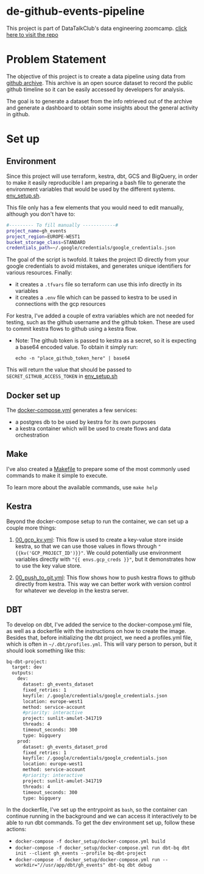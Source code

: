 # de-github-events-pipeline

This project is part of DataTalkClub's data engineering zoomcamp. [click here to visit the repo](https://github.com/DataTalksClub/data-engineering-zoomcamp/)


# Problem Statement

The objective of this project is to create a data pipeline using data from [github archive](https://www.gharchive.org/). This archive is an open source dataset to record the public github timeline so it can be easily accessed by developers for analysis. 

The goal is to generate a dataset from the info retrieved out of the archive and generate a dashboard to obtain some insights about the general activity in github.

# Set up

## Environment

Since this project will use terraform, kestra, dbt, GCS and BigQuery, in order to make it easily reproducible I am preparing a bash file to generate the environment variables that would be used by the different systems. [env_setup.sh](env_setup.sh).

This file only has a few elements that you would need to edit manually, although you don't have to:

```bash
#--------- To fill manually ------------#
project_name=gh_events
project_region=EUROPE-WEST1
bucket_storage_class=STANDARD
credentials_path=~/.google/credentials/google_credentials.json
```

The goal of the script is twofold. It takes the project ID directly from your google credentials to avoid mistakes, and generates unique identifiers for various resources. Finally:

* it creates a `.tfvars` file so terraform can use this info directly in its variables
* it creates a `.env` file which can be passed to kestra to be used in connections with the gcp resources

For kestra, I've added a couple of extra variables which are not needed for testing, such as the github username and the github token. These are used to commit kestra flows to github using a kestra flow. 

* Note: The github token is passed to kestra as a secret, so it is expecting a base64 encoded value. To obtain it simply run:

    `echo -n "place_github_token_here" | base64`

This will return the value that should be passed to `SECRET_GITHUB_ACCESS_TOKEN` in [env_setup.sh](env_setup.sh)

## Docker set up

The [docker-compose.yml](docker_setup/docker-compose.yml) generates a few services:

* a postgres db to be used by kestra for its own purposes
* a kestra container which will be used to create flows and data orchestration

## Make 

I've also created a [Makefile](Makefile) to prepare some of the most commonly used commands to make it simple to execute.

To learn more about the available commands, use `make help`

## Kestra

Beyond the docker-compose setup to run the container, we can set up a couple more things:

1. [00_gcp_kv.yml](kestra/00_gcp_kv.yml): This flow is used to create a key-value store inside kestra, so that we can use those values in flows through `"{{kv('GCP_PROJECT_ID')}}"`. We could potentially use environment variables directly with `"{{ envs.gcp_creds }}"`, but it demonstrates how to use the key value store.

2. [00_push_to_git.yml](kestra/00_push_to_git.yml): This flow shows how to push kestra flows to github directly from kestra. This way we can better work with version control for whatever we develop in the kestra server.


## DBT

To develop on dbt, I've added the service to the docker-compose.yml file, as well as a dockerfile with the instructions on how to create the image. Besides that, before initializing the dbt project, we need a profiles.yml file, which is often in `~/.dbt/profiles.yml`. This will vary person to person, but it should look something like this:

```bash
bq-dbt-project:
  target: dev
  outputs:
    dev:
      dataset: gh_events_dataset
      fixed_retries: 1
      keyfile: /.google/credentials/google_credentials.json
      location: europe-west1
      method: service-account
      #priority: interactive
      project: sunlit-amulet-341719
      threads: 4
      timeout_seconds: 300
      type: bigquery
    prod:
      dataset: gh_events_dataset_prod
      fixed_retries: 1
      keyfile: /.google/credentials/google_credentials.json
      location: europe-west1
      method: service-account
      #priority: interactive
      project: sunlit-amulet-341719
      threads: 4
      timeout_seconds: 300
      type: bigquery
```

In the dockerfile, I've set up the entrypoint as `bash`, so the container can continue running in the background and we can access it interactively to be able to run dbt commands. To get the dev environment set up, follow these actions:

* `docker-compose -f docker_setup/docker-compose.yml build`
* `docker-compose -f docker_setup/docker-compose.yml run dbt-bq dbt init --client gh_events --profile bq-dbt-project`
* `docker-compose -f docker_setup/docker-compose.yml run --workdir="//usr/app/dbt/gh_events" dbt-bq dbt debug`